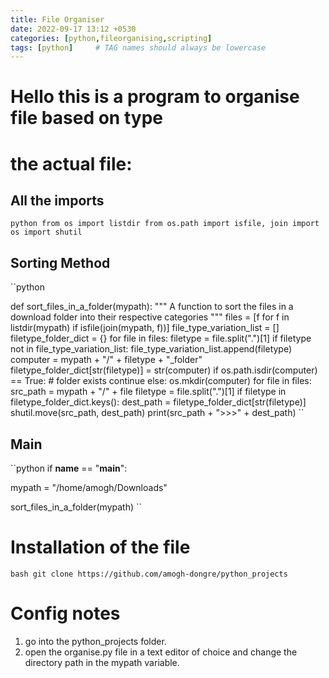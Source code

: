 ```yaml
---
title: File Organiser 
date: 2022-09-17 13:12 +0530
categories: [python,fileorganising,scripting]
tags: [python]     # TAG names should always be lowercase
---
```

# Hello this is a program to organise file based on type
#               the actual file: 
## All the imports
  ``python
from os import listdir
from os.path import isfile, join
import os
import shutil
  ``
##  Sorting Method
``python
  
def sort_files_in_a_folder(mypath):
    """
    A function to sort the files in a download folder
    into their respective categories
    """
    files = [f for f in listdir(mypath) if isfile(join(mypath, f))]
    file_type_variation_list = []
    filetype_folder_dict = {}
    for file in files:
        filetype = file.split(".")[1]
        if filetype not in file_type_variation_list:
            file_type_variation_list.append(filetype)
            computer = mypath + "/" + filetype + "_folder"
            filetype_folder_dict[str(filetype)] = str(computer)
            if os.path.isdir(computer) == True:  # folder exists
                continue
            else:
                os.mkdir(computer)
    for file in files:
        src_path = mypath + "/" + file
        filetype = file.split(".")[1]
        if filetype in filetype_folder_dict.keys():
            dest_path = filetype_folder_dict[str(filetype)]
            shutil.move(src_path, dest_path)
    print(src_path + ">>>" + dest_path)
``
## Main
``python
if __name__ == "__main__":
 
 mypath = "/home/amogh/Downloads" 
  
  sort_files_in_a_folder(mypath)
``
# Installation of the file 
``bash
 git clone https://github.com/amogh-dongre/python_projects 
``
# Config notes
 1. go into the python_projects folder. 
 2. open the organise.py file in a text editor of choice and change the directory path in the mypath variable.
 
